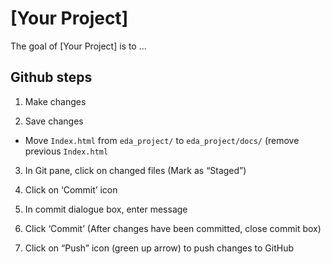 
<!-- README.Rmd is adapted from usethis::use_readme_rmd(). See the source file here on Github: https://github.com/r-lib/usethis/blob/master/inst/templates/project-README -->
<!-- README.md is generated from README.Rmd. Please edit that file. -->

# \[Your Project\]

<!-- badges: start -->
<!-- badges: end -->

The goal of \[Your Project\] is to …

## Github steps

1.  Make changes

2.  Save changes

-   Move `Index.html` from `eda_project/` to `eda_project/docs/` (remove
    previous `Index.html`

3.  In Git pane, click on changed files (Mark as “Staged”)

4.  Click on ‘Commit’ icon

5.  In commit dialogue box, enter message

6.  Click ‘Commit’ (After changes have been committed, close commit box)

7.  Click on “Push” icon (green up arrow) to push changes to GitHub
